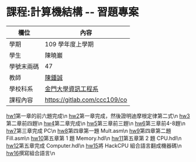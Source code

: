# 課程:計算機結構 -- 習題專案

欄位 | 內容
-----|--------
學期 | 109 學年度上學期
學生 |  陳曉巖
學號末兩碼 | 47
教師 | [陳鍾誠](https://www.nqu.edu.tw/educsie/index.php?act=blog&code=list&ids=4)
學校科系 | [金門大學資訊工程系](https://www.nqu.edu.tw/educsie/index.php)
課程內容 | https://gitlab.com/ccc109/co

[hw1](https://github.com/mnnmnm/co109a/blob/master/homework/work1.md)第一章的前六題完成\n
[hw2](https://github.com/mnnmnm/co109a/blob/master/homework/work2.md)第一章完成，然後證明迪摩根定律第二式\n
[hw3](https://github.com/mnnmnm/co109a/blob/master/homework/work3.md)第二章前四題\n
[hw4](https://github.com/mnnmnm/co109a/blob/master/homework/work4.md)第二章完成\n
[hw5](https://github.com/mnnmnm/co109a/blob/master/homework/work5.md)第三章前三題\n
[hw6](https://github.com/mnnmnm/co109a/blob/master/homework/work6.md)第三章前4-8題\n
[hw7](https://github.com/mnnmnm/co109a/blob/master/homework/work7.md)第三章完成 PC\n
[hw8](https://github.com/mnnmnm/co109a/blob/master/homework/work8.md)第四章第一題 Mult.asm\n
[hw9](https://github.com/mnnmnm/co109a/blob/master/homework/work9.md)第四章第二題 Fill.asm\n
[hw10](https://github.com/mnnmnm/co109a/blob/master/homework/work10.md)第五章第 1 題 Memory.hdl\n
[hw11](https://github.com/mnnmnm/co109a/blob/master/homework/work11.md)第五章第 2 題 CPU.hdl\n
[hw12](https://github.com/mnnmnm/co109a/blob/master/homework/work12.md)第五章完成 Computer.hdl\n
[hw15](https://github.com/mnnmnm/co109a/blob/master/homework/work15.md)將 HackCPU 組合語言翻成機器碼\n
[hw16](https://github.com/mnnmnm/co109a/blob/master/homework/work16.md)撰寫組合語言\n
